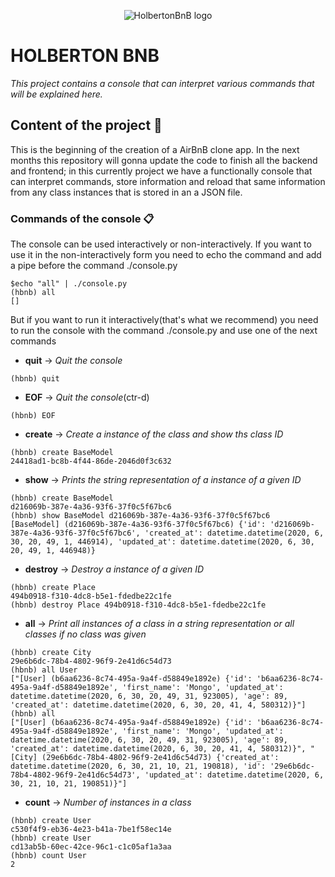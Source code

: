 <p align="center">
  <img src="https://latorredev.com/assets/Img/Certifications/Holberton.png" alt="HolbertonBnB logo">
</p>

# HOLBERTON BNB

_This project contains a console that can interpret various commands that will be explained here._

## Content of the project 🚀

This is the beginning of the creation of a AirBnB clone app. In the next months this repository will gonna update the code to finish all the backend and frontend; in this currently project we have a functionally console that can interpret commands, store information and reload that same information from any class instances that is stored in an a JSON file.

### Commands of the console 📋

The console can be used interactively or non-interactively. If you want to use it in the non-interactively form you need to echo the command and add a pipe before the command ./console.py 
```
$echo "all" | ./console.py
(hbnb) all
[]
```
But if you want to run it interactively(that's what we recommend) you need to run the console with the command ./console.py and use one of the next commands

* **quit** -> _Quit the console_
```
(hbnb) quit
```
* **EOF** -> _Quit the console_(ctr-d)
```
(hbnb) EOF
```
* **create** -> _Create a instance of the class and show ths class ID_
```
(hbnb) create BaseModel
24418ad1-bc8b-4f44-86de-2046d0f3c632
```
* **show** -> _Prints the string representation of a instance of a given ID_
```
(hbnb) create BaseModel
d216069b-387e-4a36-93f6-37f0c5f67bc6
(hbnb) show BaseModel d216069b-387e-4a36-93f6-37f0c5f67bc6
[BaseModel] (d216069b-387e-4a36-93f6-37f0c5f67bc6) {'id': 'd216069b-387e-4a36-93f6-37f0c5f67bc6', 'created_at': datetime.datetime(2020, 6, 30, 20, 49, 1, 446914), 'updated_at': datetime.datetime(2020, 6, 30, 20, 49, 1, 446948)}
```
* **destroy** -> _Destroy a instance of a given ID_
```
(hbnb) create Place
494b0918-f310-4dc8-b5e1-fdedbe22c1fe
(hbnb) destroy Place 494b0918-f310-4dc8-b5e1-fdedbe22c1fe
```
* **all** -> _Print all instances of a class in a string representation or all classes if no class was given_
```
(hbnb) create City
29e6b6dc-78b4-4802-96f9-2e41d6c54d73
(hbnb) all User
["[User] (b6aa6236-8c74-495a-9a4f-d58849e1892e) {'id': 'b6aa6236-8c74-495a-9a4f-d58849e1892e', 'first_name': 'Mongo', 'updated_at': datetime.datetime(2020, 6, 30, 20, 49, 31, 923005), 'age': 89, 'created_at': datetime.datetime(2020, 6, 30, 20, 41, 4, 580312)}"]
(hbnb) all
["[User] (b6aa6236-8c74-495a-9a4f-d58849e1892e) {'id': 'b6aa6236-8c74-495a-9a4f-d58849e1892e', 'first_name': 'Mongo', 'updated_at': datetime.datetime(2020, 6, 30, 20, 49, 31, 923005), 'age': 89, 'created_at': datetime.datetime(2020, 6, 30, 20, 41, 4, 580312)}", "[City] (29e6b6dc-78b4-4802-96f9-2e41d6c54d73) {'created_at': datetime.datetime(2020, 6, 30, 21, 10, 21, 190818), 'id': '29e6b6dc-78b4-4802-96f9-2e41d6c54d73', 'updated_at': datetime.datetime(2020, 6, 30, 21, 10, 21, 190851)}"]
```
* **count** -> _Number of instances in a class_
```
(hbnb) create User
c530f4f9-eb36-4e23-b41a-7be1f58ec14e
(hbnb) create User
cd13ab5b-60ec-42ce-96c1-c1c05af1a3aa
(hbnb) count User
2
```